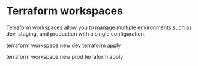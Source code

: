 # Terraform workspaces
Terraform workspaces allow you to manage multiple environments such as dev, staging, and production with a single configuration.

terraform workspace new dev
terraform apply

terraform workspace new prod
terraform apply